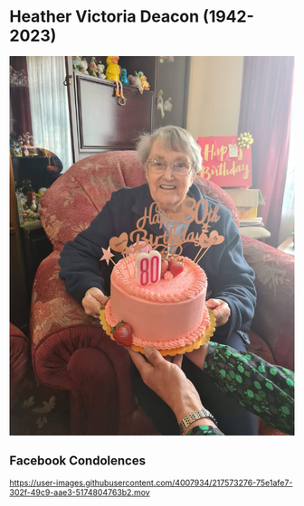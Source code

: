 # Heather Victoria Deacon (1942-2023)

![Mum](https://raw.githubusercontent.com/whipped5000/heatherdeacon/main/20220525_131922.jpg)

## Facebook Condolences

https://user-images.githubusercontent.com/4007934/217573276-75e1afe7-302f-49c9-aae3-5174804763b2.mov
